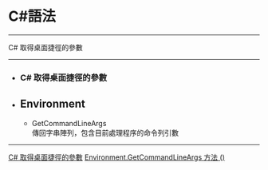 
# C#語法
*****  
C# 取得桌面捷徑的參數  
*****  
+ ### C# 取得桌面捷徑的參數  
    
+ ## Environment  
  + GetCommandLineArgs  
    傳回字串陣列，包含目前處理程序的命令列引數  
    
*****
[C# 取得桌面捷徑的參數](http://www.sukitech.com/915/c-windows-form-%E9%96%8B%E7%99%BC%EF%BC%8C%E5%B8%B6%E5%8F%83%E6%95%B8%E5%95%9F%E5%8B%95%E6%87%89%E7%94%A8%E7%A8%8B%E5%BC%8F-xxxx-exe-s-%E4%B8%A6%E5%81%9A%E5%87%BA%E7%9B%B8%E5%B0%8D%E6%87%89%E7%9A%84/)
[Environment.GetCommandLineArgs 方法 ()](https://msdn.microsoft.com/zh-tw/library/system.environment.getcommandlineargs(v=vs.110).aspx)  

